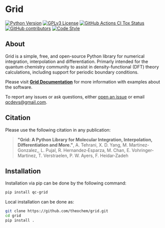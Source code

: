 # Grid

[![Python Version](https://img.shields.io/badge/python-3.7%2B-blue.svg)](https://docs.python.org/3/whatsnew/3.7.html)
[![GPLv3 License](https://img.shields.io/badge/License-GPL%20v3-yellow.svg)](https://opensource.org/licenses/)
[![GitHub Actions CI Tox Status](https://github.com/theochem/grid/actions/workflows/pytest.yaml/badge.svg)](https://github.com/theochem/grid/actions/workflows/pytest.yaml)
[![GitHub contributors](https://img.shields.io/github/contributors/theochem/grid.svg)](https://github.com/theochem/grid/graphs/contributors)
[![Code Style](https://img.shields.io/badge/code%20style-black-black.svg)](https://black.readthedocs.io/en/stable/)

## About
Grid is a simple, free, and open-source Python library for numerical integration, interpolation and differentiation.
Primarly intended for the quantum chemistry community to assist in density-functional (DFT) theory calculations,
including support for periodic boundary conditions.

Please visit [**Grid Documentation**](https://grid.qcdevs.org/) for more information with
examples about the software.

To report any issues or ask questions, either [open an issue](
https://github.com/theochem/grid/issues/new) or email [qcdevs@gmail.com]().


## Citation
Please use the following citation in any publication:

> **"Grid: A Python Library for Molecular Integration, Interpolation, Differentiation and More."**,
> A. Tehrani, X. D. Yang, M. Martinez-Gonzalez,, L. Pujal, R. Hernandez‐Esparza, M. Chan,
> E. Vohringer‐Martinez, T. Verstraelen, P. W. Ayers, F. Heidar‐Zadeh

## Installation

Installation via pip can be done by the following command:
```bash
pip install qc-grid
```

Local installation can be done as:
```bash
git clone https://github.com/theochem/grid.git
cd grid
pip install .
```
